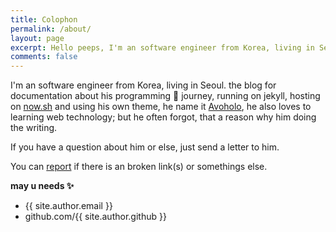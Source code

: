 ```yaml
---
title: Colophon
permalink: /about/
layout: page
excerpt: Hello peeps, I'm an software engineer from Korea, living in Seoul. This blog for documentation about my programming journey, running on jekyll, hosting on netlify and using my own simple theme.
comments: false
---
```


I'm an software engineer from Korea, living in Seoul. the blog for documentation about his programming 🎒 journey, running on jekyll, hosting on [now.sh](http://now.sh) and using his own theme, he name it <a href="https://github.com/avoholo" target="_blank" rel="noopener">Avoholo</a>, he also loves to learning web technology; but he often forgot, that a reason why him doing the writing.

If you have a question about him or else, just send a letter to him.

You can [report](https://github.com/avoholo) if there is an broken link(s) or somethings else.

**may u needs ✨**

- {{ site.author.email }}
- github.com/{{ site.author.github }}
